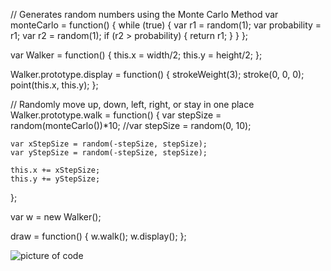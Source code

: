 // Generates random numbers using the Monte Carlo Method
var monteCarlo = function() {
    while (true) {
        var r1 = random(1);
        var probability = r1;
        var r2 = random(1);
        if (r2 > probability) {
            return r1;
        }
    }
};

var Walker = function() {
    this.x = width/2;
    this.y = height/2;
};

Walker.prototype.display = function() {
    strokeWeight(3);
    stroke(0, 0, 0);
    point(this.x, this.y);
};

// Randomly move up, down, left, right, or stay in one place
Walker.prototype.walk = function() {
    var stepSize = random(monteCarlo())*10;
    //var stepSize = random(0, 10);
 
    var xStepSize = random(-stepSize, stepSize);
    var yStepSize = random(-stepSize, stepSize);
 
    this.x += xStepSize;
    this.y += yStepSize;
};

var w = new Walker();

draw = function() {
    w.walk();
    w.display();
};

![picture of code](https://i.imgur.com/LTLXHdl.gif)
